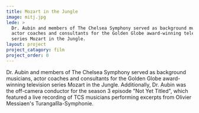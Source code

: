 ```yaml
---
title: Mozart in the Jungle 
image: mitj.jpg
lede: >
  Dr. Aubin and members of The Chelsea Symphony served as background musicians,
  actor coaches and consultants for the Golden Globe award-winning television
  series Mozart in the Jungle.
layout: project
project_catagory: film 
project_order: 0
---
```

Dr. Aubin and members of The Chelsea Symphony served as background musicians,
actor coaches and consultants for the Golden Globe award-winning television
series Mozart in the Jungle. Additionally, Dr. Aubin was the off-camera
conductor for the season 3 episode "Not Yet Titled", which featured a live
recording of TCS musicians performing excerpts from Olivier Messiaen's
Turangalîla-Symphonie.
